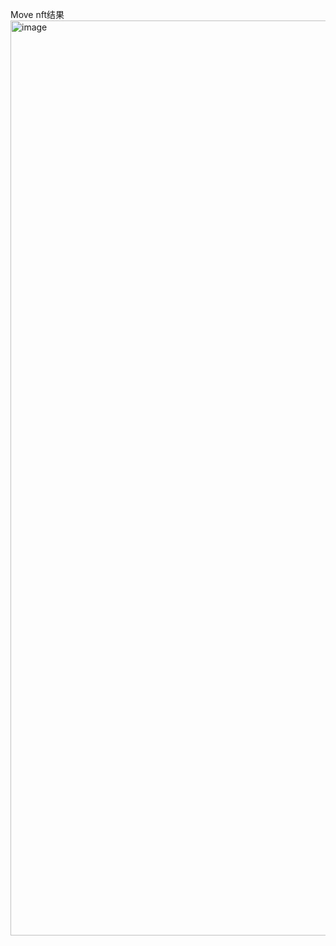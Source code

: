 
Move nft结果
<img width="1464" alt="image" src="https://github.com/HungYann/nft/assets/55868230/3738dafd-a493-4071-a13c-0821151aaf7e">
